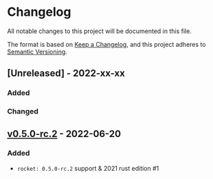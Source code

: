 # Changelog
All notable changes to this project will be documented in this file.

The format is based on [Keep a Changelog](https://keepachangelog.com/en/1.0.0/),
and this project adheres to [Semantic Versioning](https://semver.org/spec/v2.0.0.html).

## [Unreleased] - 2022-xx-xx
### Added

### Changed


## [v0.5.0-rc.2] - 2022-06-20
### Added
- `rocket: 0.5.0-rc.2` support & 2021 rust edition #1

[v0.5.0-rc.2]: https://crates.io/crates/rocket-grants/0.5.0-rc.2
